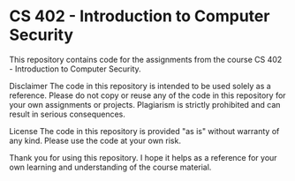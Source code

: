 # CS 402 - Introduction to Computer Security
This repository contains code for the assignments from the course CS 402 - Introduction to Computer Security.

Disclaimer
The code in this repository is intended to be used solely as a reference. Please do not copy or reuse any of the code in this repository for your own assignments or projects. Plagiarism is strictly prohibited and can result in serious consequences.

License
The code in this repository is provided "as is" without warranty of any kind. Please use the code at your own risk.

Thank you for using this repository. I hope it helps as a reference for your own learning and understanding of the course material.
